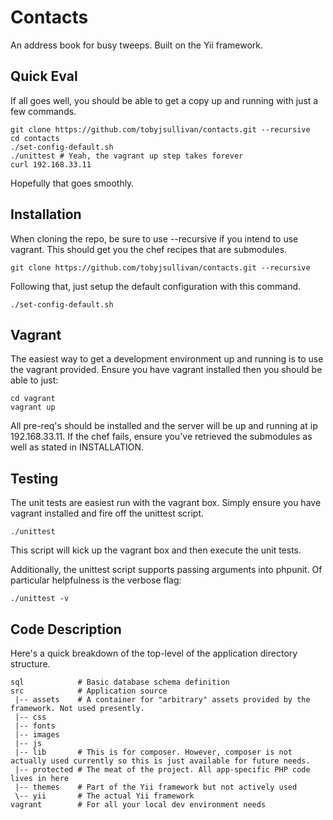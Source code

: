 Contacts
===
An address book for busy tweeps. Built on the Yii framework.

Quick Eval
---
If all goes well, you should be able to get a copy up and running with just a few commands.

	git clone https://github.com/tobyjsullivan/contacts.git --recursive
	cd contacts
	./set-config-default.sh
	./unittest # Yeah, the vagrant up step takes forever
	curl 192.168.33.11
	
Hopefully that goes smoothly.

Installation
---
When cloning the repo, be sure to use --recursive if you intend to use vagrant. This should get you the chef 
recipes that are submodules.

    git clone https://github.com/tobyjsullivan/contacts.git --recursive
   
Following that, just setup the default configuration with this command.

	./set-config-default.sh

Vagrant
---
The easiest way to get a development environment up and running is to use the vagrant provided. Ensure you have 
vagrant installed then you should be able to just:

	cd vagrant
	vagrant up
	
All pre-req's should be installed and the server will be up and running at ip 192.168.33.11. If the chef fails, 
ensure you've retrieved the submodules as well as stated in INSTALLATION.

Testing
---
The unit tests are easiest run with the vagrant box. Simply ensure you have vagrant installed and fire off the unittest script.

	./unittest
	
This script will kick up the vagrant box and then execute the unit tests.

Additionally, the unittest script supports passing arguments into phpunit. Of particular helpfulness is the verbose flag:

	./unittest -v

Code Description
---
Here's a quick breakdown of the top-level of the application directory structure.

	sql            # Basic database schema definition
	src            # Application source
	 |-- assets    # A container for "arbitrary" assets provided by the framework. Not used presently.
	 |-- css
	 |-- fonts
	 |-- images
	 |-- js
	 |-- lib       # This is for composer. However, composer is not actually used currently so this is just available for future needs.
	 |-- protected # The meat of the project. All app-specific PHP code lives in here
	 |-- themes    # Part of the Yii framework but not actively used
	 \-- yii       # The actual Yii framework
	vagrant        # For all your local dev environment needs